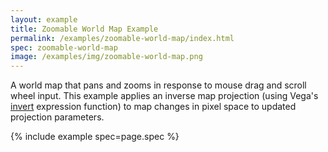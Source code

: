 ```yaml
---
layout: example
title: Zoomable World Map Example
permalink: /examples/zoomable-world-map/index.html
spec: zoomable-world-map
image: /examples/img/zoomable-world-map.png
---
```


A world map that pans and zooms in response to mouse drag and scroll wheel input. This example applies an inverse map projection (using Vega's [invert](../../docs/expressions/#invert) expression function) to map changes in pixel space to updated projection parameters.

{% include example spec=page.spec %}
